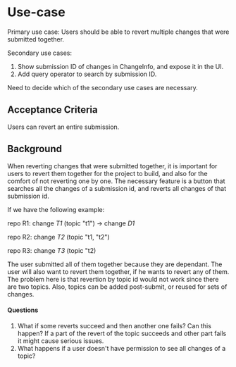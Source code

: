 # Use-case

Primary use case: Users should be able to revert multiple changes that were
submitted together.

Secondary use cases:

1. Show submission ID of changes in ChangeInfo, and expose it in the UI.
2. Add query operator to search by submission ID.

Need to decide which of the secondary use cases are necessary.

## <a id="acceptance-criteria"> Acceptance Criteria

Users can revert an entire submission.

## <a id="background"> Background

When reverting changes that were submitted together, it is important for users
to revert them together for the project to build, and also for the comfort of
not reverting one by one. The necessary feature is a button that searches all
the changes of a submission id, and reverts all changes of that submission id.

If we have the following example:

repo R1: change *T1* (topic "t1") -> change *D1*

repo R2: change *T2* (topic "t1, "t2")

repo R3: change *T3* (topic "t2)

The user submitted all of them together because they are dependant. The user will
also want to revert them together, if he wants to revert any of them.
The problem here is that revertion by topic id would not work since there are two
topics. Also, topics can be added post-submit, or reused for sets of changes.

#### <a id="questions"> Questions

1. What if some reverts succeed and then another one fails? Can this happen?
If a part of the revert of the topic succeeds and other part fails it might
cause serious issues.
2. What happens if a user doesn't have permission to see all changes of a
topic?